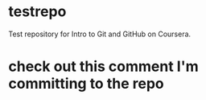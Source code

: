 # testrepo
Test repository for Intro to Git and GitHub on Coursera.
# check out this comment I'm committing to the repo
